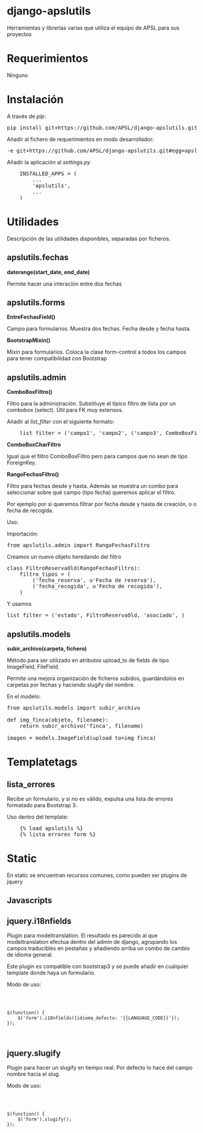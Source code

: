 django-apslutils
================

Herramientas y librerías varias que utiliza el equipo de APSL para sus proyectos

Requerimientos
==============

Ninguno

Instalación
===========

A través de _pip_:

<pre>
pip install git+https://github.com/APSL/django-apslutils.git
</pre>

Añadir al fichero de requerimientos en modo desarrollador:

<pre>
-e git+https://github.com/APSL/django-apslutils.git#egg=apslutils
</pre>

Añadir la aplicación al *settings.py*

<pre>
    INSTALLED_APPS = (
        ...
        'apslutils',
        ...
    )
</pre>

Utilidades
==========

Descripción de las utilidades disponibles, separadas por ficheros.

apslutils.fechas
----------------

**daterange(start_date, end_date)**

Permite hacer una interación entre dos fechas


apslutils.forms
---------------

**EntreFechasField()**

Campo para formularios. Muestra dos fechas. Fecha desde y fecha hasta.

**BootstrapMixin()**

Mixin para formularios. Coloca la clase form-control a todos los campos para
tener compatibilidad con Bootstrap


apslutils.admin
---------------

**ComboBoxFiltro()**

Filtro para la administración. Substituye el típico filtro de lista por un
combobox (select). Útil para FK muy extensos. 

Añadir al *list_filter* con el siguiente formato:

<pre>
    list_filter = ('campo1', 'campo2', ('campo3', ComboBoxFiltro), )
</pre>

**ComboBoxCharFiltro**

Igual que el filtro ComboBoxFiltro pero para campos que no sean de tipo
ForeignKey. 

**RangoFechasFiltro()**

Filtro para fechas desde y hasta. Además se muestra un combo para seleccionar
sobre qué campo (tipo fecha) queremos aplicar el filtro.

Por ejemplo por si queremos filtrar por fecha desde y hasta de creación, o
o fecha de recogida.

Uso:

Importación:

<pre>
from apslutils.admin import RangoFechasFiltro
</pre>

Creamos un nuevo objeto heredando del filtro
<pre>
class FiltroReservaOld(RangoFechasFiltro):
    filtro_tipos = (
        ('fecha_reserva', u'Fecha de reserva'),
        ('fecha_recogida', u'Fecha de recogida'),
    )
</pre>

Y usamos
<pre>
list_filter = ('estado', FiltroReservaOld, 'asociado', )
</pre>

apslutils.models
----------------

**subir_archivo(carpeta, fichero)**

Método para ser utilizado en atributos upload_to de fields de tipo ImageField,
FileField.

Permite una mejora organización de ficheros subidos, guardándolos en carpetas
por fechas y haciendo slugify del nombre.

En el modelo:

<pre>
from apslutils.models import subir_archivo
        
def img_finca(objeto, filename):
    return subir_archivo('finca', filename)

imagen = models.ImageField(upload_to=img_finca)
</pre>

Templatetags
============

lista_errores
-------------

Recibe un formulario, y si no es válido, expulsa una lista de errores
formatado para Bootstrap 3.

Uso dentro del template:
<pre>
    {% load apslutils %}
    {% lista_errores form %}
</pre>

Static
======

En static se encuentran recursos comunes, como pueden ser plugins de jquery

Javascripts
-----------

jquery.i18nfields
-----------------

Plugin para modeltranslation. El resultado es parecido al que modeltranslation efectua
dentro del admin de django, agrupando los campos traducibles en pestañas y
añadiendo arriba un combo de cambio de idioma general.

Este plugin es compatible con bootstrap3 y se puede añadir en cualquier template donde
haya un formulario. 

Modo de uso:

<pre>
    <script src="{{STATIC_URL}}apslutils/js/jquery.i18nfields.js"></script>
    
    $(function() {
        $('form').i18nfields({idioma_defecto: '{{LANGUAGE_CODE}}'});
    });    
</pre>

jquery.slugify
--------------

Plugin para hacer un slugify en tiempo real. Por defecto lo hace del campo nombre
hacia el slug.

Modo de uso:

<pre>
    <script src="{{STATIC_URL}}apslutils/js/jquery.slugify.js"></script>
    
    $(function() {
        $('form').slugify();
    });  
</pre>
